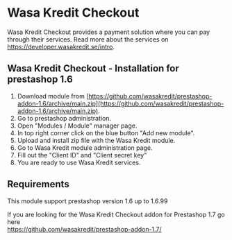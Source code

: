 # Wasa Kredit Checkout
Wasa Kredit Checkout provides a payment solution where you can pay through their services. Read more about the services on https://developer.wasakredit.se/intro.

## Wasa Kredit Checkout - Installation for prestashop 1.6

1. Download module from [https://github.com/wasakredit/prestashop-addon-1.6/archive/main.zip](https://github.com/wasakredit/prestashop-addon-1.6/archive/main.zip).
2. Go to prestashop administration.
3. Open "Modules / Module" manager page.
4. In top right corner click on the blue button "Add new module".
5. Upload and install zip file with the Wasa Kredit module.
6. Go to Wasa Kredit module administration page.
7. Fill out the "Client ID" and "Client secret key"
8. You are ready to use Wasa Kredit services.


## Requirements
This module support prestashop version 1.6 up to 1.6.99

If you are looking for the Wasa Kredit Checkout addon for Prestashop 1.7 go here <br> https://github.com/wasakredit/prestashop-addon-1.7/
